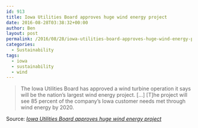```yaml
---
id: 913
title: Iowa Utilities Board approves huge wind energy project
date: 2016-08-28T03:38:32+00:00
author: Ben
layout: post
permalink: /2016/08/28/iowa-utilities-board-approves-huge-wind-energy-project/
categories:
  - Sustainability
tags:
  - iowa
  - sustainability
  - wind
---
```

> The Iowa Utilities Board has approved a wind turbine operation it says will be the nation&#8217;s largest wind energy project. \[...\] \[T\]he project will see 85 percent of the company&#8217;s Iowa customer needs met through wind energy by 2020.

Source: _[Iowa Utilities Board approves huge wind energy project](http://www.desmoinesregister.com/story/money/business/development/2016/08/27/iowa-utilities-board-approves-huge-wind-energy-project/89488034/)_